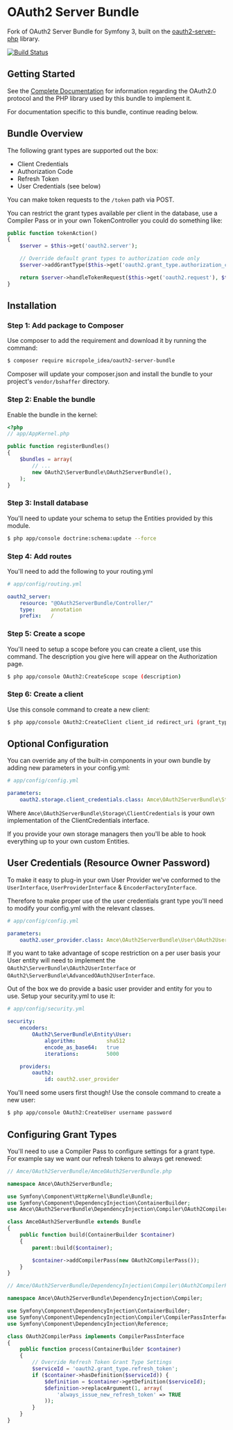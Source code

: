 # OAuth2 Server Bundle

Fork of OAuth2 Server Bundle for Symfony 3, built on the [oauth2-server-php](https://github.com/bshaffer/oauth2-server-php) library.

[![Build Status](https://secure.travis-ci.org/Micropole-IDEA/oauth2-server-bundle.png)](http://travis-ci.org/Micropole-IDEA/oauth2-server-bundle)

## Getting Started

See the [Complete Documentation](http://bshaffer.github.io/oauth2-server-php-docs/) for information regarding the OAuth2.0 protocol and the PHP library used by this bundle to implement it.

For documentation specific to this bundle, continue reading below.

## Bundle Overview

The following grant types are supported out the box:

- Client Credentials
- Authorization Code
- Refresh Token
- User Credentials (see below)

You can make token requests to the `/token` path via POST.

You can restrict the grant types available per client in the database, use a Compiler Pass or in your own TokenController you could do something like:

``` php
public function tokenAction()
{
    $server = $this->get('oauth2.server');

    // Override default grant types to authorization code only
    $server->addGrantType($this->get('oauth2.grant_type.authorization_code'));

    return $server->handleTokenRequest($this->get('oauth2.request'), $this->get('oauth2.response'));
}
```

## Installation

### Step 1: Add package to Composer

Use composer to add the requirement and download it by running the command:

``` bash
$ composer require micropole_idea/oauth2-server-bundle
```

Composer will update your composer.json and install the bundle to your project's `vendor/bshaffer` directory.

### Step 2: Enable the bundle

Enable the bundle in the kernel:

``` php
<?php
// app/AppKernel.php

public function registerBundles()
{
    $bundles = array(
        // ...
        new OAuth2\ServerBundle\OAuth2ServerBundle(),
    );
}
```

### Step 3: Install database

You'll need to update your schema to setup the Entities provided by this module.

``` bash
$ php app/console doctrine:schema:update --force
```

### Step 4: Add routes

You'll need to add the following to your routing.yml

``` yaml
# app/config/routing.yml

oauth2_server:
    resource: "@OAuth2ServerBundle/Controller/"
    type:     annotation
    prefix:   /
```

### Step 5: Create a scope

You'll need to setup a scope before you can create a client, use this command. The description you give here will appear on the Authorization page.

```sh
$ php app/console OAuth2:CreateScope scope (description)
```

### Step 6: Create a client

Use this console command to create a new client:

```sh
$ php app/console OAuth2:CreateClient client_id redirect_uri (grant_types) (scope)
```

## Optional Configuration

You can override any of the built-in components in your own bundle by adding new parameters in your config.yml:

``` yaml
# app/config/config.yml

parameters:
    oauth2.storage.client_credentials.class: Amce\OAuth2ServerBundle\Storage\ClientCredentials
```

Where `Amce\OAuth2ServerBundle\Storage\ClientCredentials` is your own implementation of the ClientCredentials interface.

If you provide your own storage managers then you'll be able to hook everything up to your own custom Entities.

## User Credentials (Resource Owner Password)

To make it easy to plug-in your own User Provider we've conformed to the `UserInterface`, `UserProviderInterface` & `EncoderFactoryInterface`.

Therefore to make proper use of the user credentials grant type you'll need to modify your config.yml with the relevant classes.

``` yaml
# app/config/config.yml

parameters:
    oauth2.user_provider.class: Amce\OAuth2ServerBundle\User\OAuth2UserProvider
```

If you want to take advantage of scope restriction on a per user basis your User entity will need to implement the `OAuth2\ServerBundle\OAuth2UserInterface` or `OAuth2\ServerBundle\AdvancedOAuth2UserInterface`.

Out of the box we do provide a basic user provider and entity for you to use. Setup your security.yml to use it:

```yaml
# app/config/security.yml

security:
    encoders:
        OAuth2\ServerBundle\Entity\User:
            algorithm:          sha512
            encode_as_base64:   true
            iterations:         5000

    providers:
        oauth2:
            id: oauth2.user_provider
```

You'll need some users first though! Use the console command to create a new user:

```sh
$ php app/console OAuth2:CreateUser username password
```

## Configuring Grant Types

You'll need to use a Compiler Pass to configure settings for a grant type. For example say we want our refresh tokens to always get renewed:

``` php
// Amce/OAuth2ServerBundle/AmceOAuth2ServerBundle.php

namespace Amce\OAuth2ServerBundle;

use Symfony\Component\HttpKernel\Bundle\Bundle;
use Symfony\Component\DependencyInjection\ContainerBuilder;
use Amce\OAuth2ServerBundle\DependencyInjection\Compiler\OAuth2CompilerPass;

class AmceOAuth2ServerBundle extends Bundle
{
    public function build(ContainerBuilder $container)
    {
        parent::build($container);

        $container->addCompilerPass(new OAuth2CompilerPass());
    }
}
```

``` php
// Amce/OAuth2ServerBundle/DependencyInjection\Compiler\OAuth2CompilerPass.php

namespace Amce\OAuth2ServerBundle\DependencyInjection\Compiler;

use Symfony\Component\DependencyInjection\ContainerBuilder;
use Symfony\Component\DependencyInjection\Compiler\CompilerPassInterface;
use Symfony\Component\DependencyInjection\Reference;

class OAuth2CompilerPass implements CompilerPassInterface
{
    public function process(ContainerBuilder $container)
    {
        // Override Refresh Token Grant Type Settings
        $serviceId = 'oauth2.grant_type.refresh_token';
        if ($container->hasDefinition($serviceId)) {
            $definition = $container->getDefinition($serviceId);
            $definition->replaceArgument(1, array(
                'always_issue_new_refresh_token' => TRUE
            ));
        }
    }
}

```
